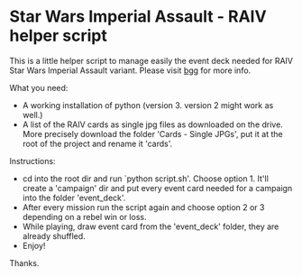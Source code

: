 # Star Wars Imperial Assault - RAIV helper script

This is a little helper script to manage easily the event deck needed for RAIV Star Wars Imperial Assault variant.
Please visit [bgg](https://boardgamegeek.com/thread/2189979/redjaks-automated-imperial-expanded) for more info.

What you need:
- A working installation of python (version 3. version 2 might work as well.)
- A list of the RAIV cards as single jpg files as downloaded on the drive. More precisely download the folder 'Cards - Single JPGs', put it at the root of the project and rename it 'cards'.

Instructions:
- cd into the root dir and run `python script.sh'. Choose option 1. It'll create a 'campaign' dir and put every event card needed for a campaign into the folder 'event_deck'.
- After every mission run the script again and choose option 2 or 3 depending on a rebel win or loss.
- While playing, draw event card from the 'event_deck' folder, they are already shuffled.
- Enjoy!

Thanks.
